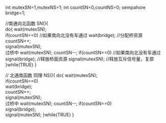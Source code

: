 int mutexSN=1,mutexNS=1;
int countSN=0,countNS=0;
sempahore bridge=1;

//南通向北函数
SN(){        
    do{
        wait(mutexSN);   
        if(countSN==0)    //如果南向北没有车通过
          wait(bridge);    //分配桥资源
        countSN++;         
        signal(mutexSN);     
        过桥中
        wait(mutexSN);
        countSN--;
        if(countSN==0)    //如果南向北没有车通过
          signal(bridge);  //释放桥面资源
        signal(mutexSN);    //释放互斥信号量，复原
    }while(TRUE)
} 


// 北通南函数   同理
NS(){
    do{
        wait(mutexSN);   
        if(countSN==0)    
          wait(bridge);   
        countSN++;         
        signal(mutexSN);     
        过桥中
        wait(mutexSN);
        countSN--;
        if(countSN==0)   
          signal(bridge);  
        signal(mutexSN); 
    }while(TRUE)
}